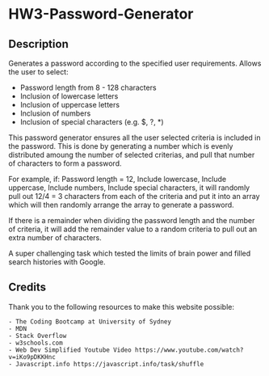 # HW3-Password-Generator

## Description

Generates a password according to the specified user requirements. Allows the user to select:

 - Password length from 8 - 128 characters
 - Inclusion of lowercase letters
 - Inclusion of uppercase letters
 - Inclusion of numbers
 - Inclusion of special characters (e.g. $, ?, *)

This password generator ensures all the user selected criteria is included in the password. This is done by generating a number which is evenly distributed amoung the number of selected criterias, and pull that number of characters to form a password. 
 
For example, if:
    Password length = 12,
    Include lowercase,
    Include uppercase,
    Include numbers,
    Include special characters,
it will randomly pull out 12/4 = 3 characters from each of the criteria and put it into an array which will then randomly arrange the array to generate a password.

If there is a remainder when dividing the password length and the number of criteria, it will add the remainder value to a random criteria to pull out an extra number of characters.

A super challenging task which tested the limits of brain power and filled search histories with Google.


## Credits

Thank you to the following resources to make this website possible:

    - The Coding Bootcamp at University of Sydney
    - MDN
    - Stack Overflow
    - w3schools.com
    - Web Dev Simplified Youtube Video https://www.youtube.com/watch?v=iKo9pDKKHnc
    - Javascript.info https://javascript.info/task/shuffle
